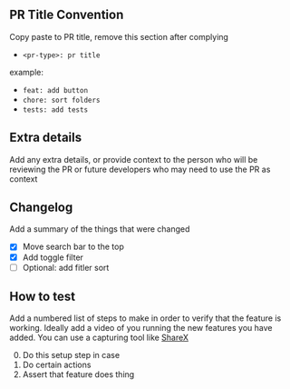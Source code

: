 ## PR Title Convention

Copy paste to PR title, remove this section after complying

- `<pr-type>: pr title`

example:
- `feat: add button`
- `chore: sort folders`
- `tests: add tests`

## Extra details

Add any extra details, or provide context to the person who will be reviewing the PR or future
developers who may need to use the PR as context


## Changelog

Add a summary of the things that were changed

- [x] Move search bar to the top
- [x] Add toggle filter
- [ ] Optional: add fitler sort

## How to test

Add a numbered list of steps to make in order to verify that the feature is working. Ideally add a video of you
running the new features you have added. You can use a capturing tool like [ShareX](https://getsharex.com)

0. Do this setup step in case
1. Do certain actions
2. Assert that feature does thing
